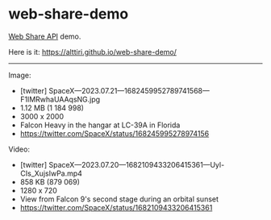 # web-share-demo
[Web Share API](https://developer.mozilla.org/en-US/docs/Web/API/Web_Share_API) demo.

Here is it: https://alttiri.github.io/web-share-demo/

---

Image:
- [twitter] SpaceX—2023.07.21—1682459952789741568—F1lMRwhaUAAqsNG.jpg
- 1.12 MB (1 184 998)
- 3000 x 2000
- Falcon Heavy in the hangar at LC-39A in Florida
- https://twitter.com/SpaceX/status/168245995278974156

Video:
- [twitter] SpaceX—2023.07.20—1682109433206415361—Uyl-CIs_XujsIwPa.mp4
- 858 KB (879 069)
- 1280 x 720
- View from Falcon 9's second stage during an orbital sunset
- https://twitter.com/SpaceX/status/1682109433206415361
